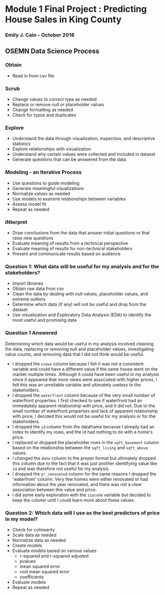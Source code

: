# Module 1 Final Project : Predicting House Sales in King County 
### Emily J. Cain - October 2018

## OSEMN Data Science Process

### Obtain
* Read in from csv file

### Scrub
* Change values to correct type as needed
* Replace or remove null or placeholder values
* Change formatting as needed
* Check for typos and duplicates

### Explore
* Understand the data through visualization, inspection, and descriptive statistics
* Explore relationships with visualization
* Understand why certain values were collected and included in dataset
* Generate questions that can be answered from the data

### Modeling - an Iterative Process
* Use questions to guide modeling
* Generate meaningful visualizations
* Normalize values as needed
* Use models to examine relationships between variables
* Assess model fit
* Repeat as needed

### iNterpret
* Draw conclusions from the data that answer initial questions or that raise new questions
* Evaluate meaning of results from a technical perspective
* Evaluate meaning of results for non-technical stakeholders
* Present and communicate results based on audience

### Question 1: What data will be useful for my analysis and for the stakeholders?
* Import libraries
* Obtain raw data from csv
* Clean the data by dealing with null values, placeholder values, and extreme outliers
* Determine which data (if any) will not be useful and drop from the dataset
* Use visualization and Exploratory Data Analysis (EDA) to identify the most useful and promising data

### Question 1 Answered
Determining which data would be useful in my analysis involved cleaning the data, replacing or removing null and placeholder values, investigating value counts, and removing data that I did not think would be useful.
* I dropped the `views` column because I felt it was not a consistent variable and could have a different value if the same house went on the market multiple times. Although it could have been useful in my analysis since it appeared that more views were associated with higher prices, I felt this was an unreliable variable and ultimately useless to the stakeholders.
* I dropped the `waterfront` column because of the very small number of waterfront properties. I first checked to see if waterfront had an immediately apparent relationship with price, and it did not. Due to the small number of waterfront properties and lack of apparent relationship with price, I decided this would not be useful for my analysis or for the stakeholders.
* I dropped the `id` column from the dataframe because I already had an index to identify my rows, and the id had nothing to do with a home's price.
* I replaced or dropped the placeholder rows in the `sqft_basement` column based on the relationship between the `sqft_living` and `sqft_above` values.
* I changed the `date` column to the proper format but ultimately dropped this column due to the fact that it was just another identifying value like `id` and was therefore not useful for my analysis.
* I dropped the `yr_renovated` column for the same reasons I dropped the 'waterfront' column. Very few homes were either renovated or had information about the year renovated, and there was not a clear association between this value and price.
* I did some early exploration with the `zipcode` variable but decided to keep the column until I could learn more about these values.

### Question 2: Which data will I use as the best predictors of price in my model?
* Check for colinearity
* Scale data as needed
* Normalize data as needed
* Create models
* Evaluate models based on various values
  * r-squared and r-squared adjusted
  * pvalues
  * mean squared error
  * root mean squared error
  * coefficients
* Evaluate models
* Repeat as needed
